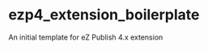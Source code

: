 ezp4_extension_boilerplate
==========================

An initial template for eZ Publish 4.x extension